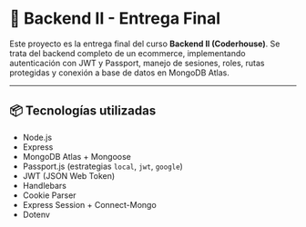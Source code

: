 # 🛒 Backend II - Entrega Final

Este proyecto es la entrega final del curso **Backend II (Coderhouse)**. Se trata del backend completo de un ecommerce, implementando autenticación con JWT y Passport, manejo de sesiones, roles, rutas protegidas y conexión a base de datos en MongoDB Atlas.

---

## 📦 Tecnologías utilizadas

- Node.js
- Express
- MongoDB Atlas + Mongoose
- Passport.js (estrategias `local`, `jwt`, `google`)
- JWT (JSON Web Token)
- Handlebars
- Cookie Parser
- Express Session + Connect-Mongo
- Dotenv